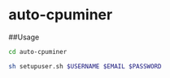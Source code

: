 auto-cpuminer
===============

##Usage

```bash
cd auto-cpuminer

sh setupuser.sh $USERNAME $EMAIL $PASSWORD
```
